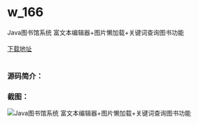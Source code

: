 # w_166
Java图书馆系统 富文本编辑器+图片懒加载+关键词查询图书功能
<br/></br>
[下载地址](https://www.uuid2.com/166.html "下载地址")
<br/></br>
<h3>源码简介：</h3>
<h3>截图：</h3>
<img src="https://www.uuid2.com/wp-content/uploads/img/202106/5745c82736.jpg" alt="Java图书馆系统 富文本编辑器+图片懒加载+关键词查询图书功能">
